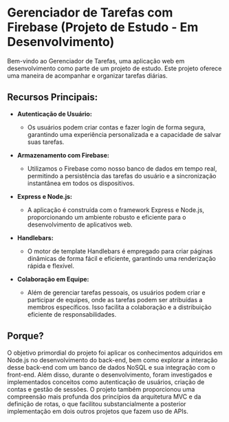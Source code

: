 # Gerenciador de Tarefas com Firebase (Projeto de Estudo - Em Desenvolvimento)

Bem-vindo ao Gerenciador de Tarefas, uma aplicação web em desenvolvimento como parte de um projeto de estudo. Este projeto oferece uma maneira de acompanhar e organizar tarefas diárias.

## Recursos Principais:

- **Autenticação de Usuário:**
  - Os usuários podem criar contas e fazer login de forma segura, garantindo uma experiência personalizada e a capacidade de salvar suas tarefas.

- **Armazenamento com Firebase:**
  - Utilizamos o Firebase como nosso banco de dados em tempo real, permitindo a persistência das tarefas do usuário e a sincronização instantânea em todos os dispositivos.

- **Express e Node.js:**
  - A aplicação é construída com o framework Express e Node.js, proporcionando um ambiente robusto e eficiente para o desenvolvimento de aplicativos web.

- **Handlebars:**
  - O motor de template Handlebars é empregado para criar páginas dinâmicas de forma fácil e eficiente, garantindo uma renderização rápida e flexível.

- **Colaboração em Equipe:**
  - Além de gerenciar tarefas pessoais, os usuários podem criar e participar de equipes, onde as tarefas podem ser atribuídas a membros específicos. Isso facilita a colaboração e a distribuição eficiente de responsabilidades.

## Porque?

O objetivo primordial do projeto foi aplicar os conhecimentos adquiridos em Node.js no desenvolvimento do back-end, bem como explorar a interação desse back-end com um banco de dados NoSQL e sua integração com o front-end. Além disso, durante o desenvolvimento, foram investigados e implementados conceitos como autenticação de usuários, criação de contas e gestão de sessões. O projeto também proporcionou uma compreensão mais profunda dos princípios da arquitetura MVC e da definição de rotas, o que facilitou substancialmente a posterior implementação em dois outros projetos que fazem uso de APIs.

